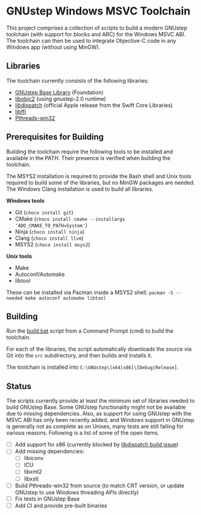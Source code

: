 
GNUstep Windows MSVC Toolchain
==============================

This project comprises a collection of scripts to build a modern GNUstep toolchain (with support for blocks and ARC) for the Windows MSVC ABI. The toolchain can then be used to integrate Objective-C code in any Windows app (without using MinGW).

Libraries
---------

The toolchain currently consists of the following libraries:

- [GNUstep Base Library](https://github.com/gnustep/libs-base) (Foundation)
- [libobjc2](https://github.com/gnustep/libobjc2) (using gnustep-2.0 runtime)
- [libdispatch](https://github.com/apple/swift-corelibs-libdispatch) (official Apple release from the Swift Core Libraries)
- [libffi](https://github.com/libffi/libffi)
- [Pthreads-win32](http://www.sourceware.org/pthreads-win32/)

Prerequisites for Building
--------------------------

Building the toolchain require the following tools to be installed and available in the PATH. Their presence is verified when building the toolchain.

The MSYS2 installation is required to provide the Bash shell and Unix tools required to build some of the libraries, but no MinGW packages are needed. The Windows Clang installation is used to build all libraries.

**Windows tools**

- Git (`choco install git`)
- CMake (`choco install cmake --installargs 'ADD_CMAKE_TO_PATH=System'`)
- Ninja (`choco install ninja`)
- Clang (`choco install llvm`)
- MSYS2 (`choco install msys2`)

**Unix tools**

- Make
- Autoconf/Automake
- libtool

These can be installed via Pacman inside a MSYS2 shell:
`pacman -S --needed make autoconf automake libtool`

Building
--------

Run the [build.bat](build.bat) script from a Command Prompt (cmd) to build the toolchain.

For each of the libraries, the script automatically downloads the source via Git into the `src` subdirectory, and then builds and installs it.

The toolchain is installed into `C:\GNUstep\[x64|x86]\[Debug|Release]`.

Status
------

The scripts currently provide at least the minimum set of libraries needed to build GNUstep Base. Some GNUstep functionality might not be available due to missing dependencies. Also, as support for using GNUstep with the MSVC ABI has only been recently added, and Windows support in GNUstep is generally not as complete as on Unixes, many tests are still failing for various reasons. Following is a list of some of the open items.

- [ ] Add support for x86 (currently blocked by [libdispatch build issue](https://bugs.swift.org/browse/SR-14314))
- [ ] Add missing dependencies:
  - [ ] libiconv
  - [ ] ICU
  - [ ] libxml2
  - [ ] libxslt
- [ ] Build Pthreads-win32 from source (to match CRT version, or update GNUstep to use Windows threading APIs directly)
- [ ] Fix tests in GNUstep Base
- [ ] Add CI and provide pre-built binaries
